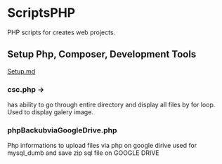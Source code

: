 # ScriptsPHP
PHP scripts for creates web projects. 

## Setup Php, Composer, Development Tools
[Setup.md](Setup/ComposerPhp7Setup.md)




### csc.php ->
has ability to go through entire directory and display  all files by for loop.  Used to display galery image.


### phpBackubviaGoogleDrive.php

Php informations to upload files via php on google dirive used for mysql_dumb and save zip sql file on GOOGLE DRIVE
